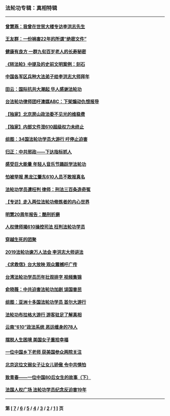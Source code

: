 ### 法轮功专辑：真相特辑
---
#### [曾慧燕：我曾在世贸大楼专访李洪志先生](../../pages/nf4389/n12898729.md?10100430) 
#### [王友群：一份祸害22年的所谓“绝密文件”](../../pages/nf4389/n12871750.md?10100430) 
#### [健康有良方 一群九旬百岁老人的长寿秘密](../../pages/nf4389/n12847475.md?10100430) 
#### [《转法轮》中提及的史前文明案例：刻石](../../pages/nf4389/n12758577.md?10100430) 
#### [中国各军区兵种大法弟子给李洪志大师拜年](../../pages/nf4389/n12750047.md?10100430) 
#### [田云：国际抗共大潮起 华人感谢法轮功](../../pages/nf4389/n12357708.md?10100430) 
#### [台法轮功律师团吁澳媒ABC：下架煽动仇恨报导](../../pages/nf4389/n12279917.md?10100430) 
#### [【独家】北京房山政法委不见光的维稳费](../../pages/nf4389/n12031979.md?10100430) 
#### [【独家】内部文件泄610超级权力未终止](../../pages/nf4389/n12023895.md?10100430) 
#### [组图：34国法轮功学员大游行 吁停止迫害](../../pages/nf4389/n11492658.md?10100430) 
#### [归正：中共邪政——下达指标抓人](../../pages/nf4389/n11474770.md?10100430) 
#### [感受巨大能量 年轻人音乐节踊跃学法轮功](../../pages/nf4389/n11441981.md?10100430) 
#### [怕被举报 黑龙江肇东610人员不敢报真名](../../pages/nf4389/n11436499.md?10100430) 
#### [法轮功学员遭枉判 律师：刑法三百条造奇冤](../../pages/nf4389/n11433943.md?10100430) 
#### [【专访】走入两位法轮功修炼者的内心世界](../../pages/nf4389/n11415623.md?10100430) 
#### [明慧20周年报告：酷刑折磨](../../pages/nf4389/n11387954.md?10100430) 
#### [人权律师揭610操控司法 枉判法轮功学员](../../pages/nf4389/n11313370.md?10100430) 
#### [穿越生死的团聚](../../pages/nf4389/n11258922.md?10100430) 
#### [2019法轮功逾万人法会 李洪志大师讲法](../../pages/nf4389/n11265303.md?10100430) 
#### [《求救信》台大放映 观众震撼吁广传](../../pages/nf4389/n10922251.md?10100430) 
#### [台湾法轮功学员历年壮观排字 视频集锦](../../pages/nf4389/n10878789.md?10100430) 
#### [俞晓薇：中共迫害法轮功加剧 误国害民](../../pages/nf4389/n10859260.md?10100430) 
#### [组图：亚洲十多国法轮功学员 首尔大游行](../../pages/nf4389/n10781149.md?10100430) 
#### [法轮功布拉格大游行 游客驻足了解真相](../../pages/nf4389/n10749360.md?10100430) 
#### [云南“610”政法系统 恶运缠身的78人](../../pages/nf4389/n10747534.md?10100430) 
#### [摆脱人生困境 美国女子重拾幸福](../../pages/nf4389/n10688678.md?10100430) 
#### [一位中国乡下老师 获美国参众两院关注](../../pages/nf4389/n10683927.md?10100430) 
#### [北京这位文弱女子让女儿骄傲 令中共惧怕](../../pages/nf4389/n10668341.md?10100430) 
#### [致青春——一位中国80后女生的故事（下）](../../pages/nf4389/n10642721.md?10100430) 
#### [法国人权广场 法轮功学员纪念反迫害19年](../../pages/nf4389/n10586601.md?10100430) 

---
#### 第 [ [7](./7.md?10100430) / [6](./6.md?10100430) / [5](./5.md?10100430) / [4](./4.md?10100430) / [3](./3.md?10100430) / [2](./2.md?10100430) / [1](./1.md?10100430) ] 页
